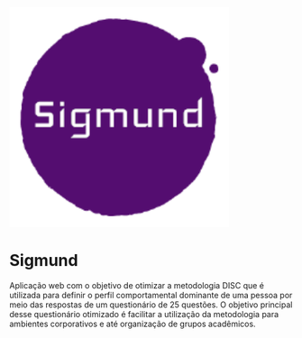 <img src="https://github.com/RicarteElias/Sigmund-Mobile/blob/master/app/assets/icons/icone-sigmund.png" width="390"/>

<h1>Sigmund</h1>

<p>Aplicação web com o objetivo de otimizar a metodologia DISC que é utilizada para definir o perfil comportamental dominante de uma 
pessoa por meio das respostas de um questionário de 25 questões. O objetivo principal desse questionário otimizado é facilitar a utilização
da metodologia para ambientes corporativos e até organização de grupos acadêmicos.</p>
